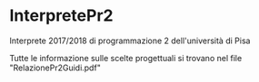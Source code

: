 # InterpretePr2
Interprete 2017/2018 di programmazione 2 dell'università di Pisa

Tutte le informazione sulle scelte progettuali si trovano nel file "RelazionePr2Guidi.pdf"

